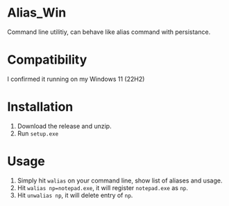 # Alias_Win
Command line utilitiy, can behave like alias command with persistance.

# Compatibility
 I confirmed it running on my Windows 11 (22H2)
 
# Installation
 1. Download the release and unzip.
 1. Run `setup.exe`

# Usage
 1. Simply hit `walias` on your command line, show list of aliases and usage.
 1. Hit `walias np=notepad.exe`, it will register `notepad.exe` as `np`.
 1. Hit `unwalias np`, it will delete entry of `np`.
